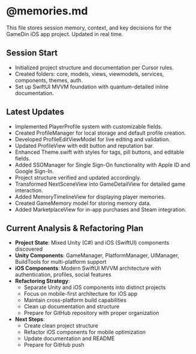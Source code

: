 # @memories.md

This file stores session memory, context, and key decisions for the GameDin iOS app project. Updated in real time.

## Session Start
- Initialized project structure and documentation per Cursor rules.
- Created folders: core, models, views, viewmodels, services, components, themes, auth.
- Set up SwiftUI MVVM foundation with quantum-detailed inline documentation.

## Latest Updates
- Implemented PlayerProfile system with customizable fields.
- Created ProfileManager for local storage and default profile creation.
- Developed ProfileEditViewModel for live editing and validation.
- Updated ProfileView with edit button and reputation bar.
- Enhanced Theme.swift with styles for tags, pill buttons, and editable fields.
- Added SSOManager for Single Sign-On functionality with Apple ID and Google Sign-In.
- Project structure verified and updated accordingly.
- Transformed NextSceneView into GameDetailView for detailed game interaction.
- Added MemoryTimelineView for displaying player memories.
- Created GameMemory model for storing memory data.
- Added MarketplaceView for in-app purchases and Steam integration.

## Current Analysis & Refactoring Plan
- **Project State**: Mixed Unity (C#) and iOS (SwiftUI) components discovered
- **Unity Components**: GameManager, PlatformManager, UIManager, BuildTools for multi-platform support
- **iOS Components**: Modern SwiftUI MVVM architecture with authentication, profiles, social features
- **Refactoring Strategy**: 
  - Separate Unity and iOS components into distinct projects
  - Focus on mobile-first architecture for iOS app
  - Maintain cross-platform build capabilities
  - Clean up documentation and structure
  - Prepare for GitHub repository with proper organization
- **Next Steps**: 
  - Create clean project structure
  - Refactor iOS components for mobile optimization
  - Update documentation and README
  - Prepare for GitHub push 